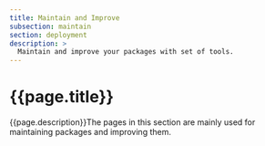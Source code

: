 ```yaml
---
title: Maintain and Improve
subsection: maintain
section: deployment
description: >
  Maintain and improve your packages with set of tools.
---
```


# {{page.title}}

{{page.description}}The pages in this section are mainly used for maintaining packages and improving them.
